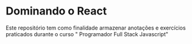 # Dominando o React 

Este repositório tem como finalidade armazenar anotações e exercícios praticados durante o curso " Programador Full Stack Javascript"
